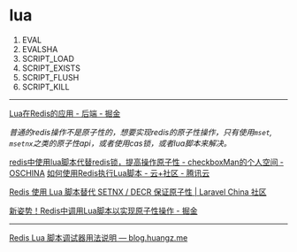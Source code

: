 # lua

1. EVAL
2. EVALSHA
3. SCRIPT_LOAD
4. SCRIPT_EXISTS
5. SCRIPT_FLUSH
6. SCRIPT_KILL

---


[Lua在Redis的应用 - 后端 - 掘金](https://juejin.im/entry/5bee2e116fb9a049a5707a2a)

*普通的redis操作不是原子性的，想要实现redis的原子性操作，只有使用`mset`, `msetnx`之类的原子性api，或者使用cas锁，或者lua脚本来解决。*




[redis中使用lua脚本代替redis锁，提高操作原子性 - checkboxMan的个人空间 - OSCHINA](https://my.oschina.net/forever9999/blog/2218939)
[如何使用Redis执行Lua脚本 - 云+社区 - 腾讯云](https://cloud.tencent.com/developer/article/1414871)

[Redis 使用 Lua 脚本替代 SETNX / DECR 保证原子性 | Laravel China 社区](https://learnku.com/articles/39265)

[新姿势！Redis中调用Lua脚本以实现原子性操作 - 掘金](https://juejin.im/post/5cb97846f265da036023ac82)

---

[Redis Lua 脚本调试器用法说明 — blog.huangz.me](https://blog.huangz.me/2017/redis-lua-debuger-introduction.html)



